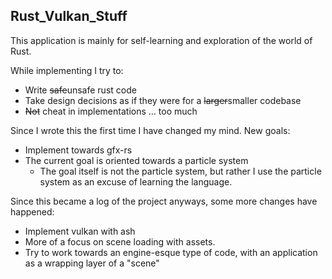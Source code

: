 Rust_Vulkan_Stuff
--

This application is mainly for self-learning and exploration of the world of Rust.

While implementing I try to:
 - Write ~~safe~~unsafe rust code
 - Take design decisions as if they were for a ~~larger~~smaller codebase
 - ~~Not~~ cheat in implementations ... too much


Since I wrote this the first time I have changed my mind.
New goals:
- Implement towards gfx-rs
- The current goal is oriented towards a particle system
  - The goal itself is not the particle system, but rather I use the particle system as an excuse of learning the language.

Since this became a log of the project anyways, some more changes have happened:
- Implement vulkan with ash
- More of a focus on scene loading with assets.
- Try to work towards an engine-esque type of code, with an application as a wrapping layer of a "scene"
  
